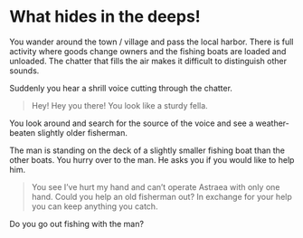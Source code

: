 # What hides in the deeps!

You wander around the town / village and pass the local harbor. There is full activity where goods change owners and the fishing boats are loaded and unloaded.
The chatter that fills the air makes it difficult to distinguish other sounds.

Suddenly you hear a shrill voice cutting through the chatter.

> Hey! Hey you there! You look like a sturdy fella.

You look around and search for the source of the voice and see a weather-beaten slightly older fisherman.

The man is standing on the deck of a slightly smaller fishing boat than the other boats.
You hurry over to the man. He asks you if you would like to help him.

> You see I’ve hurt my hand and can’t operate Astraea with only one hand. Could you help an old fisherman out? In exchange for your help you can keep anything you catch.

Do you go out fishing with the man?

<!--
_Accompany the fisherman_
_Stay at land_
 -->

